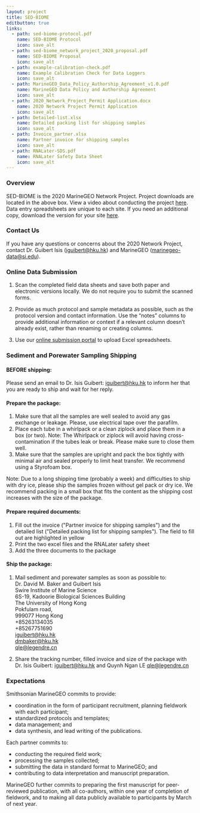 ```yaml
---
layout: project
title: SED-BIOME
editbutton: true
links:
  - path: sed-biome-protocol.pdf
    name: SED-BIOME Protocol
    icon: save_alt
  - path: sed-biome_network_project_2020_proposal.pdf
    name: SED-BIOME Proposal
    icon: save_alt
  - path: example-calibration-check.pdf
    name: Example Calibration Check for Data Loggers
    icon: save_alt
  - path: MarineGEO_Data_Policy_Authorship_Agreement_v1.0.pdf
    name: MarineGEO Data Policy and Authorship Agreement
    icon: save_alt
  - path: 2020_Network_Project_Permit Application.docx
    name: 2020 Network Project Permit Application
    icon: save_alt
  - path: Detailed-list.xlsx
    name: Detailed packing list for shipping samples
    icon: save_alt
  - path: Invoice_partner.xlsx
    name: Partner invoice for shipping samples
    icon: save_alt
  - path: RNALater-SDS.pdf
    name: RNALater Safety Data Sheet
    icon: save_alt
---
```


### Overview
SED-BIOME is the 2020 MarineGEO Network Project. Project downloads are located in the above box. View a video about conducting the project [here](https://marinegeo.github.io/projects/sed-biome/video). Data entry spreadsheets are unique to each site. If you need an additional copy, download the version for your site [here](https://marinegeo.github.io/projects/sed-biome/data-entry-spreadsheets).    

### Contact Us

If you have any questions or concerns about the 2020 Network Project, contact Dr. Guibert Isis (iguibert@hku.hk) and MarineGEO (marinegeo-data@si.edu). 

### Online Data Submission

1. Scan the completed field data sheets and save both paper and electronic versions locally. We do not
require you to submit the scanned forms.

2. Provide as much protocol and sample metadata as possible, such as the protocol version and contact information. Use the “notes” columns to provide additional information or context if a relevant column doesn’t already exist, rather than renaming or creating columns.  

3. Use our [online submission portal](https://marinegeo.github.io/data-submission) to upload Excel spreadsheets.

### Sediment and Porewater Sampling Shipping  

#### BEFORE shipping:
Please send an email to Dr. Isis Guibert: iguibert@hku.hk  to inform her that you are ready to ship and wait for her reply.  

#### Prepare the package:
1. Make sure that all the samples are well sealed to avoid any gas exchange or leakage. Please, use electrical tape over the parafilm.  
2. Place each tube in a whirlpack or a clean ziplock and place them in a box (or two). Note: The Whirlpack or ziplock will avoid having cross-contamination if the tubes leak or break. Please make sure to close them well.  
3.  Make sure that the samples are upright and pack the box tightly with minimal air and sealed properly to limit heat transfer. We recommend using a Styrofoam box.   

Note: Due to a long shipping time (probably a week) and difficulties to ship with dry ice, please ship the samples frozen without gel pack or dry ice. We recommend packing in a small box that fits the content as the shipping cost increases with the size of the package.  

#### Prepare required documents:
1.	Fill out the invoice ("Partner invoice for shipping samples") and the detailed list ("Detailed packing list for shipping samples"). The field to fill out are highlighted in yellow  
2.	Print the two excel files and the RNALater safety sheet  
3.	Add the three documents to the package  

#### Ship the package:
1.	Mail sediment and porewater samples as soon as possible to:   
Dr. David M. Baker and Guibert Isis  
Swire Institute of Marine Science   
6S-19, Kadoorie Biological Sciences Building   
The University of Hong Kong   
Pokfulam road,   
999077 Hong Kong  
+85263134035   
+85267751690  
iguibert@hku.hk   
dmbaker@hku.hk  
qle@legendre.cn  

2.	Share the tracking number, filled invoice and size of the package with Dr. Isis Guibert: iguibert@hku.hk and Quynh Ngan LE qle@legendre.cn 
  
### Expectations

Smithsonian MarineGEO commits to provide:

- coordination in the form of participant recruitment, planning fieldwork with each participant;
- standardized protocols and templates;
- data management; and
- data synthesis, and lead writing of the publications.

Each partner commits to:
- conducting the required field work;
- processing the samples collected;
- submitting the data in standard format to MarineGEO; and
- contributing to data interpretation and manuscript preparation.

MarineGEO further commits to preparing the first manuscript for peer-reviewed publication, with all co-authors, within one year of completion of fieldwork, and to making all data publicly available to participants by March of next year.
